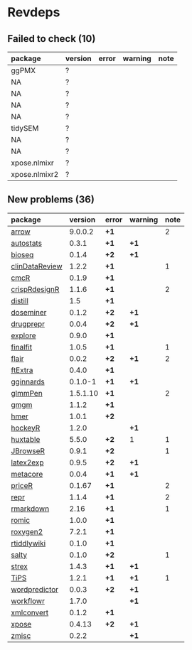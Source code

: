 # Revdeps

## Failed to check (10)

|package       |version |error |warning |note |
|:-------------|:-------|:-----|:-------|:----|
|ggPMX         |?       |      |        |     |
|NA            |?       |      |        |     |
|NA            |?       |      |        |     |
|NA            |?       |      |        |     |
|NA            |?       |      |        |     |
|tidySEM       |?       |      |        |     |
|NA            |?       |      |        |     |
|NA            |?       |      |        |     |
|xpose.nlmixr  |?       |      |        |     |
|xpose.nlmixr2 |?       |      |        |     |

## New problems (36)

|package        |version  |error  |warning |note |
|:--------------|:--------|:------|:-------|:----|
|[arrow](problems.md#arrow)|9.0.0.2  |__+1__ |        |2    |
|[autostats](problems.md#autostats)|0.3.1    |__+1__ |__+1__  |     |
|[bioseq](problems.md#bioseq)|0.1.4    |__+2__ |__+1__  |     |
|[clinDataReview](problems.md#clindatareview)|1.2.2    |__+1__ |        |1    |
|[cmcR](problems.md#cmcr)|0.1.9    |__+1__ |        |     |
|[crispRdesignR](problems.md#crisprdesignr)|1.1.6    |__+1__ |        |2    |
|[distill](problems.md#distill)|1.5      |__+1__ |        |     |
|[doseminer](problems.md#doseminer)|0.1.2    |__+2__ |__+1__  |     |
|[drugprepr](problems.md#drugprepr)|0.0.4    |__+2__ |__+1__  |     |
|[explore](problems.md#explore)|0.9.0    |__+1__ |        |     |
|[finalfit](problems.md#finalfit)|1.0.5    |__+1__ |        |1    |
|[flair](problems.md#flair)|0.0.2    |__+2__ |__+1__  |2    |
|[ftExtra](problems.md#ftextra)|0.4.0    |__+1__ |        |     |
|[gginnards](problems.md#gginnards)|0.1.0-1  |__+1__ |__+1__  |     |
|[glmmPen](problems.md#glmmpen)|1.5.1.10 |__+1__ |        |2    |
|[gmgm](problems.md#gmgm)|1.1.2    |__+1__ |        |     |
|[hmer](problems.md#hmer)|1.0.1    |__+2__ |        |     |
|[hockeyR](problems.md#hockeyr)|1.2.0    |       |__+1__  |     |
|[huxtable](problems.md#huxtable)|5.5.0    |__+2__ |1       |1    |
|[JBrowseR](problems.md#jbrowser)|0.9.1    |__+2__ |        |1    |
|[latex2exp](problems.md#latex2exp)|0.9.5    |__+2__ |__+1__  |     |
|[metacore](problems.md#metacore)|0.0.4    |__+1__ |__+1__  |     |
|[priceR](problems.md#pricer)|0.1.67   |__+1__ |        |2    |
|[repr](problems.md#repr)|1.1.4    |__+1__ |        |2    |
|[rmarkdown](problems.md#rmarkdown)|2.16     |__+1__ |        |1    |
|[romic](problems.md#romic)|1.0.0    |__+1__ |        |     |
|[roxygen2](problems.md#roxygen2)|7.2.1    |__+1__ |        |     |
|[rtiddlywiki](problems.md#rtiddlywiki)|0.1.0    |__+1__ |        |     |
|[salty](problems.md#salty)|0.1.0    |__+2__ |        |1    |
|[strex](problems.md#strex)|1.4.3    |__+1__ |__+1__  |     |
|[TiPS](problems.md#tips)|1.2.1    |__+1__ |__+1__  |1    |
|[wordpredictor](problems.md#wordpredictor)|0.0.3    |__+2__ |__+1__  |     |
|[workflowr](problems.md#workflowr)|1.7.0    |       |__+1__  |     |
|[xmlconvert](problems.md#xmlconvert)|0.1.2    |__+1__ |        |     |
|[xpose](problems.md#xpose)|0.4.13   |__+2__ |__+1__  |     |
|[zmisc](problems.md#zmisc)|0.2.2    |       |__+1__  |     |

